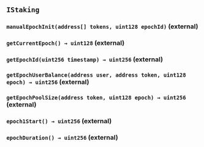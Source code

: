 ## `IStaking`






### `manualEpochInit(address[] tokens, uint128 epochId)` (external)





### `getCurrentEpoch() → uint128` (external)





### `getEpochId(uint256 timestamp) → uint256` (external)





### `getEpochUserBalance(address user, address token, uint128 epoch) → uint256` (external)





### `getEpochPoolSize(address token, uint128 epoch) → uint256` (external)





### `epoch1Start() → uint256` (external)





### `epochDuration() → uint256` (external)






